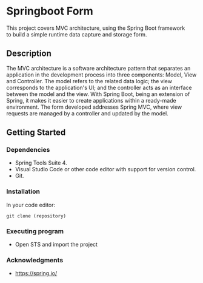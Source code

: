# Springboot Form
This project covers MVC architecture, using the Spring Boot framework <br>
to build a simple runtime data capture and storage form.

## Description
The MVC architecture is a software architecture pattern that separates an application in the development process into three components: Model, View and Controller. The model refers to the related data logic; the view corresponds to the application's UI; and the controller acts as an interface between the model and the view. With Spring Boot, being an extension of Spring, it makes it easier to create applications within a ready-made environment. The form developed addresses Spring MVC, where view requests are managed by a controller and updated by the model.

## Getting Started

### Dependencies
- Spring Tools Suite 4.
- Visual Studio Code or other code editor with support for version control.
- Git.

### Installation
In your code editor:
```
git clone (repository)
```

### Executing program
- Open STS and import the project

### Acknowledgments
- https://spring.io/





 
